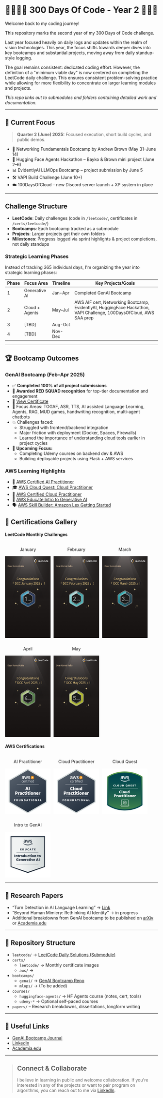 # 👨‍💻✨🔭 300 Days Of Code - Year 2 🚀💡🎯

Welcome back to my coding journey!

This repository marks the second year of my 300 Days of Code challenge.

Last year focused heavily on daily logs and updates within the realm of vision technologies. This year, the focus shifts towards deeper dives into key bootcamps and substantial projects, moving away from daily standup-style logging.

The goal remains consistent: dedicated coding effort. However, the definition of a "minimum viable day" is now centered on completing the LeetCode daily challenge. This ensures consistent problem-solving practice while allowing for more flexibility to concentrate on larger learning modules and projects.

_This repo links out to submodules and folders containing detailed work and documentation._

---

## 🎯 Current Focus

> **Quarter 2 (June) 2025:** Focused execution, short build cycles, and public demos.

- 🧠 Networking Fundamentals Bootcamp by Andrew Brown (May 31–June 14)
- 🔧 Hugging Face Agents Hackathon – Bayko & Brown mini project (June 2–6)
- 📊 EvidentlyAI LLMOps Bootcamp – project submission by June 5
- 🛠️ VAPI Build Challenge (June 10+)
- ☁️ 100DaysOfCloud – new Discord server launch + XP system in place

---

## Challenge Structure

- **LeetCode**: Daily challenges (code in `/leetcode/`, certificates in `/certs/leetcode/`)
- **Bootcamps**: Each bootcamp tracked as a submodule
- **Projects**: Larger projects get their own folders
- **Milestones**: Progress logged via sprint highlights & project completions, not daily standups

### Strategic Learning Phases

Instead of tracking 365 individual days, I'm organizing the year into strategic learning phases:

| Phase | Focus Area     | Timeline | Key Projects/Goals                                                                                                  |
| ----- | -------------- | -------- | ------------------------------------------------------------------------------------------------------------------- |
| 1     | Generative AI  | Jan-Apr  | Completed GenAI Bootcamp                                                                                            |
| 2     | Cloud + Agents | May–Jul  | AWS AIF cert, Networking Bootcamp, EvidentlyAI, HuggingFace Hackathon, VAPI Challenge, 100DaysOfCloud, AWS SAA prep |
| 3     | [TBD]          | Aug-Oct  |                                                                                                                     |
| 4     | [TBD]          | Nov-Dec  |                                                                                                                     |

---

## 🏆 Bootcamp Outcomes

### GenAI Bootcamp (Feb–Apr 2025)

- ✅ **Completed 100% of all project submissions**
- 🔴 **Awarded RED SQUAD recognition** for top-tier documentation and engagement
- 📜 [View Certificate](certs/genai-bootcamp/certificate.pdf)
- 🧠 Focus Areas: TOGAF, ASR, TTS, AI assisted Language Learning, Agents, RAG, MUD games, handwriting recognition, multi-agent chatbots
- 💥 Challenges faced:
  - Struggled with frontend/backend integration
  - Major friction with deployment (Docker, Spaces, Firewalls)
  - Learned the importance of understanding cloud tools earlier in project cycles
- 🔧 **Upcoming Focus:**
  - Completing Udemy courses on backend dev & AWS
  - Building deployable projects using Flask + AWS services

### AWS Learning Highlights

- 🏅 [AWS Certified AI Practitioner](https://www.credly.com/badges/1f290b70-e366-4756-a959-413c8c3b4398/public_url)
- 🎓 [AWS Cloud Quest: Cloud Practitioner](https://www.credly.com/badges/7de75131-01cf-4d37-851b-cb63f6f39dae/public_url)
- 🏅 [AWS Certified Cloud Practitioner](https://www.credly.com/badges/684fdd1c-105a-4ee4-a472-f15381285ecd/public_url)
- 🤖 [AWS Educate Intro to Generative AI](https://www.credly.com/badges/17ad2294-e69a-4465-9d58-226109158cce/public_url)
- 🗣️ [AWS Skill Builder: Amazon Lex Getting Started](certs/aws/17999_5_861541_1746163529_AWSSkillBuilderCourseCompletionCertificate.pdf)

## 🧪 Certifications Gallery

#### LeetCode Monthly Challenges

<div style="display: flex; flex-wrap: wrap; gap: 10px;">

<div style="text-align: center;">
    <p>January</p>
    <img src="certs/leetcode/2025-01.png" alt="Jan Cert" width="150">
</div>

<div style="text-align: center;">
    <p>February</p>
    <img src="certs/leetcode/2025-02.png" alt="Feb Cert" width="150">
</div>

<div style="text-align: center;">
    <p>March</p>
    <img src="certs/leetcode/2025-03.png" alt="Mar Cert" width="150">
</div>

<div style="text-align: center;">
    <p>April</p>
    <img src="certs/leetcode/2025-04.png" alt="Mar Cert" width="150">
</div>
<div style="text-align: center;">
    <p>May</p>
    <img src="certs/leetcode/2025-05.png" alt="Mar Cert" width="150">
</div>

</div>

#### AWS Certifications

<div style="display: flex; flex-wrap: wrap; gap: 10px;">

<div style="text-align: center;">
    <p>AI Practitioner</p>
    <img src="certs/aws/aws-certified-ai-practitioner.png" alt="AWS CCP" width="150">
</div>

<div style="text-align: center;">
    <p>Cloud Practitioner</p>
    <img src="certs/aws/aws-certified-cloud-practitioner.png" alt="AWS CCP" width="150">
</div>

<div style="text-align: center;">
    <p>Cloud Quest</p>
    <img src="certs/aws/aws-cloud-quest-cloud-practitioner.png" alt="AWS Cloud Quest" width="150">
</div>

<div style="text-align: center;">
    <p>Intro to GenAI</p>
    <img src="certs/aws/aws-educate-introduction-to-generative-ai.png" alt="AWS Educate GenAI" width="150">
</div>

</div>

---

## 📘 Research Papers

- “Turn Detection in AI Language Learning” → [Link](https://www.academia.edu/128366473/Turn_Detection_in_AI_Powered_Language_Learning_Cultural_Neurodivergent_and_Ethical_Implications)
- “Beyond Human Mimicry: Rethinking AI Identity” → in progress
- Additional breakdowns from GenAI bootcamp to be published on [arXiv](https://arxiv.org/) or [Academia.edu](https://independentscholar.academia.edu/RamsiKalia)

---

## 📁 Repository Structure

- `leetcode/` → [LeetCode Daily Solutions (Submodule)](https://github.com/yourusername/leetcode-solutions)
- `certs/`
  - `leetcode/` → Monthly certificate images
  - `aws/` →
- `bootcamps/`
  - `genai/` → [GenAI Bootcamp Repo](https://github.com/yourusername/genai-bootcamp-2025)
  - `mlops/` → (To be added)
- `courses/`
  - `huggingface-agents/` → HF Agents course (notes, cert, tools)
  - `udemy-*` → Optional self-paced courses
- `papers/` – Research breakdowns, dissertations, longform writing

---

## 🔗 Useful Links

- [GenAI Bootcamp Journal](https://github.com/Ramsi-K/free-genai-bootcamp-2025/blob/main/journal.md)
- [LinkedIn](https://www.linkedin.com/in/ramsikalia/)
- [Academia.edu](https://independentscholar.academia.edu/RamsiKalia)

---

> ## Connect & Collaborate
>
> I believe in learning in public and welcome collaboration. If you're interested in any of the projects or want to pair program on algorithms, you can reach out to me via [LinkedIn](https://www.linkedin.com/in/ramsikalia/).
